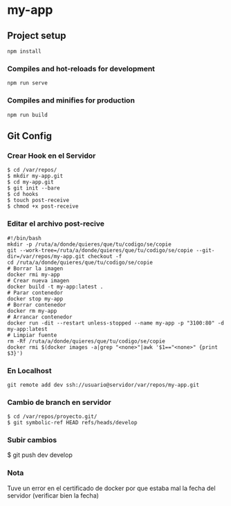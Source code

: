 # my-app

## Project setup
```
npm install
```

### Compiles and hot-reloads for development
```
npm run serve
```

### Compiles and minifies for production
```
npm run build
```
## Git Config

### Crear Hook en el Servidor
```
$ cd /var/repos/
$ mkdir my-app.git
$ cd my-app.git
$ git init --bare
$ cd hooks
$ touch post-receive
$ chmod +x post-receive
```
### Editar el archivo post-recive
```
#!/bin/bash
mkdir -p /ruta/a/donde/quieres/que/tu/codigo/se/copie
git --work-tree=/ruta/a/donde/quieres/que/tu/codigo/se/copie --git-dir=/var/repos/my-app.git checkout -f
cd /ruta/a/donde/quieres/que/tu/codigo/se/copie
# Borrar la imagen
docker rmi my-app
# Crear nueva imagen
docker build -t my-app:latest .
# Parar contenedor
docker stop my-app
# Borrar contenedor
docker rm my-app
# Arrancar contenedor
docker run -dit --restart unless-stopped --name my-app -p "3100:80" -d my-app:latest
# Limpiar fuente
rm -Rf /ruta/a/donde/quieres/que/tu/codigo/se/copie
docker rmi $(docker images -a|grep "<none>"|awk '$1=="<none>" {print $3}')
```
### En Localhost
```
git remote add dev ssh://usuario@servidor/var/repos/my-app.git
```
### Cambio de branch en servidor
```
$ cd /var/repos/proyecto.git/
$ git symbolic-ref HEAD refs/heads/develop
```
### Subir cambios
$ git push dev develop

### Nota
Tuve un error en el certificado de docker por que estaba mal la fecha del servidor (verificar bien la fecha)